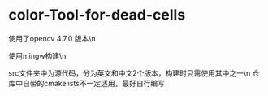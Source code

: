 # color-Tool-for-dead-cells
使用了opencv 4.7.0 版本\n

使用mingw构建\n

src文件夹中为源代码，分为英文和中文2个版本，构建时只需使用其中之一\n
仓库中自带的cmakelists不一定适用，最好自行编写

